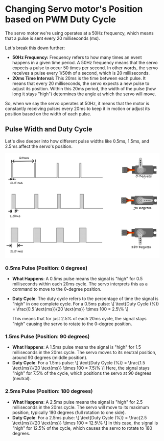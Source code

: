 # Changing Servo motor's Position based on PWM Duty Cycle

The servo motor we're using operates at a 50Hz frequency, which means that a pulse is sent every 20 milliseconds (ms). 

Let's break this down further:
  - **50Hz Frequency:** Frequency refers to how many times an event happens in a given time period. A 50Hz frequency means that the servo expects a pulse to occur 50 times per second. In other words, the servo receives a pulse every 1/50th of a second, which is 20 milliseconds.
  - **20ms Time Interval:** This 20ms is the time between each pulse. It means that every 20 milliseconds, the servo expects a new pulse to adjust its position. Within this 20ms period, the width of the pulse (how long it stays "high") determines the angle at which the servo will move.

So, when we say the servo operates at 50Hz, it means that the motor is constantly receiving pulses every 20ms to keep it in motion or adjust its position based on the width of each pulse.

## Pulse Width and Duty Cycle
Let's dive deeper into how different pulse widths like 0.5ms, 1.5ms, and 2.5ms affect the servo's position.

<img style="display: block; margin: auto;" alt="pico2" src="./images/servo-position-pwm.jpg"/>

### **0.5ms Pulse (Position: 0 degrees)**
- **What Happens**: A 0.5ms pulse means the signal is "high" for 0.5 milliseconds within each 20ms cycle. The servo interprets this as a command to move to the 0-degree position.
- **Duty Cycle**: The duty cycle refers to the percentage of time the signal is "high" in one complete cycle. For a 0.5ms pulse:
\\[
\text{Duty Cycle (\%)} = \\frac{0.5 \text{ms}}{20 \text{ms}} \\times 100 = 2.5\\%
\\]

  This means that for just 2.5% of each 20ms cycle, the signal stays "high" causing the servo to rotate to the 0-degree position.

### **1.5ms Pulse (Position: 90 degrees)**

- **What Happens**: A 1.5ms pulse means the signal is "high" for 1.5 milliseconds in the 20ms cycle. The servo moves to its neutral position, around 90 degrees (middle position).
- **Duty Cycle**: For a 1.5ms pulse:
\\[
\text{Duty Cycle (\%)} = \\frac{1.5 \text{ms}}{20 \text{ms}} \\times 100 = 7.5\\%
\\]
  Here, the signal stays "high" for 7.5% of the cycle, which positions the servo at 90 degrees (neutral).

### **2.5ms Pulse (Position: 180 degrees)**

- **What Happens**: A 2.5ms pulse means the signal is "high" for 2.5 milliseconds in the 20ms cycle. The servo will move to its maximum position, typically 180 degrees (full rotation to one side).
- **Duty Cycle**: For a 2.5ms pulse:
\\[
\text{Duty Cycle (\%)} = \\frac{2.5 \text{ms}}{20 \text{ms}} \\times 100 = 12.5\\%
\\]
  In this case, the signal is "high" for 12.5% of the cycle, which causes the servo to rotate to 180 degrees.











